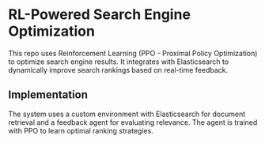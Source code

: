 # RL-Powered Search Engine Optimization

This repo uses Reinforcement Learning (PPO - Proximal Policy Optimization) to optimize search engine results. It integrates with Elasticsearch to dynamically improve search rankings based on real-time feedback.

## Implementation

The system uses a custom environment with Elasticsearch for document retrieval and a feedback agent for evaluating relevance. The agent is trained with PPO to learn optimal ranking strategies.